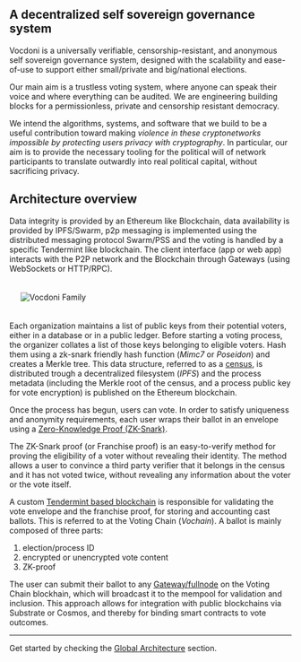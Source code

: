 ## A decentralized self sovereign governance system

Vocdoni is a universally verifiable, censorship-resistant, and anonymous self sovereign governance system, designed with the scalability and ease-of-use to support either small/private and big/national elections.

Our main aim is a trustless voting system, where anyone can speak their voice and where everything can be audited. We are engineering building blocks for a permissionless, private and censorship resistant democracy. 

We intend the algorithms, systems, and software that we build to be a useful contribution toward making _violence in these cryptonetworks impossible by protecting users privacy with cryptography_. In particular, our aim is to provide the necessary tooling for the political will of network participants to translate outwardly into real political capital, without sacrificing privacy.

## Architecture overview

Data integrity is provided by an Ethereum like Blockchain, data availability is provided by IPFS/Swarm, p2p messaging is implemented using the distributed messaging protocol Swarm/PSS and the voting is handled by a specific Tendermint like blockchain. The client interface (app or web app) interacts with the P2P network and the Blockchain through Gateways (using WebSockets or HTTP/RPC).

<!-- ![Main architecture](./architecture-main.svg "Main architecture") -->
<div style="padding: 20px;">
        <img src="/vocdoni_family.png" alt="Vocdoni Family"/>
</div>

Each organization maintains a list of public keys from their potential voters, either in a database or in a public ledger. 
Before starting a voting process, the organizer collates a list of those keys belonging to eligible voters. Hash them using a zk-snark friendly hash function (_Mimc7_ or _Poseidon_) and creates a Merkle tree. 
This data structure, referred to as a [census](/architecture/census), is distributed trough a decentralized filesystem (_IPFS_) and the process metadata (including the Merkle root of the census, and a process public key for vote encryption) is published on the Ethereum blockchain.

Once the process has begun, users can vote. In order to satisfy uniqueness and anonymity requirements, each user wraps their ballot in an envelope using a [Zero-Knowledge Proof (ZK-Snark)](/architecture/protocol/franchise-proof).

The ZK-Snark proof (or Franchise proof) is an easy-to-verify method for proving the eligibility of a voter without revealing their identity. The method allows a user to convince a third party verifier that it belongs in the census and it has not voted twice, without revealing any information about the voter or the vote itself.

A custom [Tendermint based blockchain](/architecture/components/vochain) is responsible for validating the vote envelope and the franchise proof, for storing and accounting cast ballots. This is referred to at the Voting Chain (_Vochain_). A ballot is mainly composed of three parts:

1. election/process ID
2. encrypted or unencrypted vote content
3. ZK-proof

The user can submit their ballot to any [Gateway/fullnode](/architecture/components/gateway) on the Voting Chain blockhain, which will broadcast it to the mempool for validation and inclusion. This approach allows for integration with public blockchains via Substrate or Cosmos, and thereby for binding smart contracts to vote outcomes. 

---

Get started by checking the [Global Architecture](/architecture/general) section.
